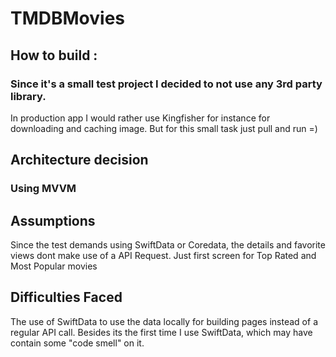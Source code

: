 # TMDBMovies

## How to build :

### Since it's a small test project I decided to not use any 3rd party library.
In production app I would rather use Kingfisher for instance for downloading and caching 
image. But for this small task just pull and run =)

## Architecture decision

### Using MVVM

## Assumptions
Since the test demands using SwiftData or Coredata, the details and favorite views
dont make use of a API Request. Just first screen for Top Rated and Most Popular movies

## Difficulties Faced 
The use of SwiftData to use the data locally for building pages instead of a regular API call.
Besides its the first time I use SwiftData, which may have contain some "code smell" on it.


